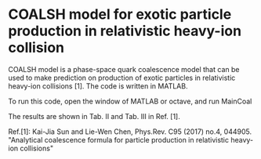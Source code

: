 # COALSH model for exotic particle production in relativistic heavy-ion collision
COALSH model is a phase-space quark coalescence model that can be used to make prediction on production of exotic particles in relativistic heavy-ion collisions [1]. The code is written in MATLAB.

To run this code, open the window of MATLAB or octave, and run
MainCoal

The results are shown in Tab. II and Tab. III in Ref. [1].

Ref.[1]: Kai-Jia Sun and Lie-Wen Chen, Phys.Rev. C95 (2017) no.4, 044905. "Analytical coalescence formula for particle production in relativistic heavy-ion collisions"
